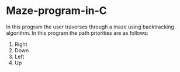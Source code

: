 # Maze-program-in-C
In this program the user traverses through a maze using backtracking algorithm. In this program the path priorities are as follows:
1) Right
2) Down
3) Left
4) Up
